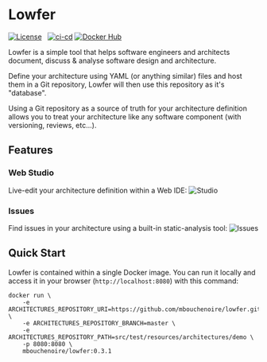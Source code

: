 # Lowfer

[![License](https://img.shields.io/badge/License-Apache%202.0-blue.svg)](https://opensource.org/licenses/Apache-2.0) &nbsp;
[![ci-cd](https://github.com/mbouchenoire/lowfer/actions/workflows/ci-cd.yml/badge.svg)](https://github.com/mbouchenoire/lowfer/actions/workflows/ci-cd.yml)
[![Docker Hub](https://img.shields.io/docker/pulls/mbouchenoire/lowfer.svg)](https://hub.docker.com/r/mbouchenoire/lowfer) &nbsp;

Lowfer is a simple tool that helps software engineers and architects document,
discuss & analyse software design and architecture.

Define your architecture using YAML (or anything similar) files and host them in a Git repository, 
Lowfer will then use this repository as it's "database". 

Using a Git repository as a source of truth for your architecture definition allows 
you to treat your architecture like any software component (with versioning, reviews, etc...).

## Features

### Web Studio
Live-edit your architecture definition within a Web IDE:
![Studio](docs/images/studio.png)

### Issues
Find issues in your architecture using a built-in static-analysis tool:
![Issues](docs/images/issues.png)

## Quick Start

Lowfer is contained within a single Docker image.
You can run it locally and access it in your browser (`http://localhost:8080`) with this command:

```shell script
docker run \
    -e ARCHITECTURES_REPOSITORY_URI=https://github.com/mbouchenoire/lowfer.git \
    -e ARCHITECTURES_REPOSITORY_BRANCH=master \
    -e ARCHITECTURES_REPOSITORY_PATH=src/test/resources/architectures/demo \
    -p 8080:8080 \
    mbouchenoire/lowfer:0.3.1
```
